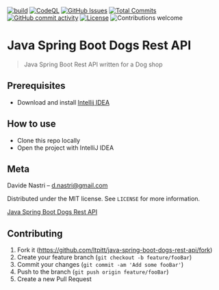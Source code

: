 [![build](https://github.com/ltpitt/java-spring-boot-dogs-rest-api/workflows/build/badge.svg)](https://github.com/ltpitt/java-spring-boot-dogs-rest-api/actions)
[![CodeQL](https://github.com/ltpitt/java-spring-boot-dogs-rest-api/workflows/CodeQL/badge.svg)](https://github.com/ltpitt/java-spring-boot-dogs-rest-api/actions?query=workflow%3ACodeQL)
[![GitHub Issues](https://img.shields.io/github/issues-raw/ltpitt/java-spring-boot-dogs-rest-api)](https://github.com/ltpitt/java-spring-boot-dogs-rest-api/issues)
[![Total Commits](https://img.shields.io/github/last-commit/ltpitt/java-spring-boot-dogs-rest-api)](https://github.com/ltpitt/java-spring-boot-dogs-rest-api/commits)
[![GitHub commit activity](https://img.shields.io/github/commit-activity/4w/ltpitt/java-spring-boot-dogs-rest-api?foo=bar)](https://github.com/ltpitt/java-spring-boot-dogs-rest-api/commits)
[![License](https://img.shields.io/badge/license-MIT-blue.svg)](https://github.com/ltpitt/java-spring-boot-dogs-rest-api/blob/master/LICENSE)
![Contributions welcome](https://img.shields.io/badge/contributions-welcome-orange.svg)

# Java Spring Boot Dogs Rest API
> Java Spring Boot Rest API written for a Dog shop

## Prerequisites

- Download and install [Intellij IDEA](https://www.jetbrains.com/idea/download)

## How to use

- Clone this repo locally
- Open the project with IntelliJ IDEA

## Meta

Davide Nastri – d.nastri@gmail.com

Distributed under the MIT license. See ``LICENSE`` for more information.

[Java Spring Boot Dogs Rest API](https://github.com/ltpitt/java-spring-boot-dogs-rest-api)

## Contributing

1. Fork it (<https://github.com/ltpitt/java-spring-boot-dogs-rest-api/fork>)
2. Create your feature branch (`git checkout -b feature/fooBar`)
3. Commit your changes (`git commit -am 'Add some fooBar'`)
4. Push to the branch (`git push origin feature/fooBar`)
5. Create a new Pull Request
